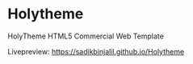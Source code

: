 # Holytheme

HolyTheme HTML5 Commercial Web Template 

Livepreview: https://sadikbinjalil.github.io/Holytheme
